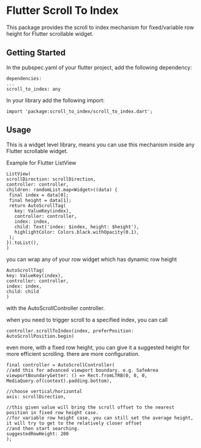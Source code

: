 # Flutter Scroll To Index

This package provides the scroll to index mechanism for fixed/variable row height for Flutter scrollable widget.

## Getting Started

In the pubspec.yaml of your flutter project, add the following dependency:

   ```
   dependencies:
  ...
  scroll_to_index: any
  ```

In your library add the following import:

   ```
   import 'package:scroll_to_index/scroll_to_index.dart';
   ```

## Usage

This is a widget level library, means you can use this mechanism inside any Flutter scrollable widget.

Example for Flutter ListView

   ```
   ListView(
  scrollDirection: scrollDirection,
  controller: controller,
  children: randomList.map<Widget>((data) {
  	final index = data[0];
  	final height = data[1];
    return AutoScrollTag(
      key: ValueKey(index),
      controller: controller,
      index: index,
      child: Text('index: $index, height: $height'),
      highlightColor: Colors.black.withOpacity(0.1),
    );
  }).toList(),
)
```

you can wrap any of your row widget which has dynamic row height

   ```
   AutoScrollTag(
  key: ValueKey(index),
  controller: controller,
  index: index,
  child: child
)
```

with the AutoScrollController controller.

when you need to trigger scroll to a specified index, you can call

   ```
   controller.scrollToIndex(index, preferPosition: AutoScrollPosition.begin)
   ```

even more, with a fixed row height, you can give it a suggested height for more efficient scrolling. there are more configuration.

   ```
   final controller = AutoScrollController(
  //add this for advanced viewport boundary. e.g. SafeArea
  viewportBoundaryGetter: () => Rect.fromLTRB(0, 0, 0, MediaQuery.of(context).padding.bottom),

  //choose vertical/horizontal
  axis: scrollDirection,

  //this given value will bring the scroll offset to the nearest position in fixed row height case.
  //for variable row height case, you can still set the average height, it will try to get to the relatively closer offset 
  //and then start searching.
  suggestedRowHeight: 200
);
   ```
